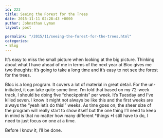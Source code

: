 ```yaml
---
id: 223
title: Seeing the Forest for the Trees
date: 2015-11-11 02:28:43 +0000
author: Johnathan Lyman
layout: post

permalink: "/2015/11/seeing-the-forest-for-the-trees.html"
categories:
- Blog
---
```

It’s easy to miss the small picture when looking at the big picture. Thinking about what I have ahead of me in terms of the next year at Bloc gives me two thoughts: it’s going to take a long time and it’s easy to not see the forest for the trees.

Bloc is a long program. It covers a lot of material in great detail. For the un-initiated, it can take quite some time. I’m told that based on my 72-week track, I should be doing five “checkpoints” per week. It’s Tuesday and I’ve killed seven. I know it might not always be like this and the first weeks are always the “yeah let’s do this!” weeks. As time goes on, the sheer size of the program will really start to show itself but the one thing I’ll need to keep in mind is that no matter how many different \*things \*I still have to do, I need to just focus on one at a time.

Before I know it, I’ll be done.
